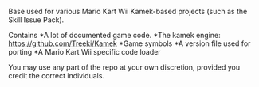 Base used for various Mario Kart Wii Kamek-based projects (such as the Skill Issue Pack).

Contains
*A lot of documented game code.
*The kamek engine: https://github.com/Treeki/Kamek
*Game symbols
*A version file used for porting
*A Mario Kart Wii specific code loader

You may use any part of the repo at your own discretion, provided you credit the correct individuals.
